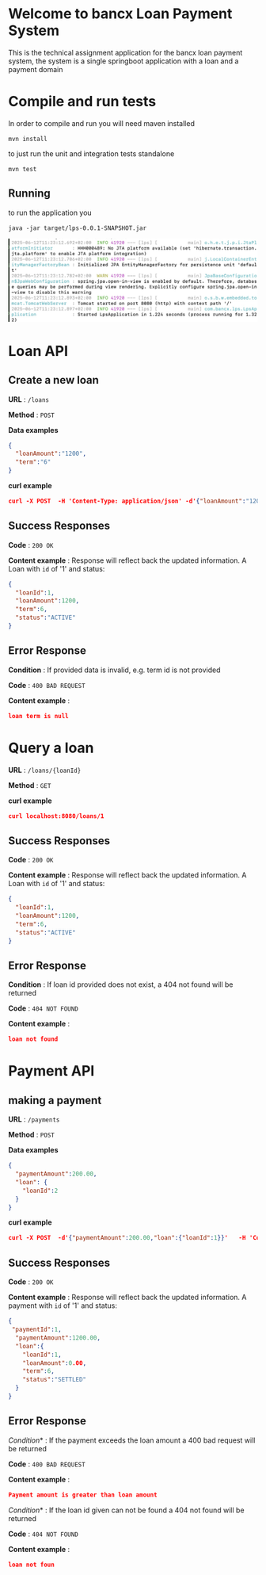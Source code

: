 
# Welcome to bancx Loan Payment System

This is the technical assignment application for the bancx loan payment system, the system is a single springboot application with a loan and a payment domain

# Compile and run tests
In order to compile and run you will need maven installed

```code
mvn install 
```
to just run the unit and integration tests standalone
```code
mvn test
```
## Running

to run the application you

```code
java -jar target/lps-0.0.1-SNAPSHOT.jar
```
![enter image description here](run.jpg)

# Loan API

## Create a new loan


**URL** : `/loans`

**Method** : `POST`


**Data examples**


```json
{
  "loanAmount":"1200",
  "term":"6"
}
```

**curl example**

```json
curl -X POST  -H 'Content-Type: application/json' -d'{"loanAmount":"1200","term":"6"}' http://localhost:8080/loans
```
## Success Responses


**Code** : `200 OK`

**Content example** : Response will reflect back the updated information. A
Loan with `id` of '1' and status:

```json
{
  "loanId":1,
  "loanAmount":1200,
  "term":6,
  "status":"ACTIVE"
}
```

## Error Response

**Condition** : If provided data is invalid, e.g. term id is not provided

**Code** : `400 BAD REQUEST`

**Content example** :

```json
loan term is null
```

# Query a loan


**URL** : `/loans/{loanId}`

**Method** : `GET`

**curl example**
```json
curl localhost:8080/loans/1  
```
## Success Responses


**Code** : `200 OK`

**Content example** : Response will reflect back the updated information. A
Loan with `id` of '1' and status:

```json
{
  "loanId":1,
  "loanAmount":1200,
  "term":6,
  "status":"ACTIVE"
}
```

## Error Response

**Condition** : If loan id provided does not exist, a 404 not found will be returned

**Code** : `404 NOT FOUND`

**Content example** :

```json
loan not found
```
# Payment API
## making a payment


**URL** : `/payments`

**Method** : `POST`


**Data examples**


```json
{
  "paymentAmount":200.00,
  "loan": {
    "loanId":2
  }
}
```
**curl example**
```json
curl -X POST  -d'{"paymentAmount":200.00,"loan":{"loanId":1}}'   -H 'Content-Type: application/json' localhost:8080/payments 
```

## Success Responses


**Code** : `200 OK`

**Content example** : Response will reflect back the updated information. A
payment with `id` of '1' and status:

```json
{
 "paymentId":1,
  "paymentAmount":1200.00,
  "loan":{
    "loanId":1,
    "loanAmount":0.00,
    "term":6,
    "status":"SETTLED"
  }
}
```

## Error Response

*Condition** : If the payment exceeds the loan amount a 400 bad request will be returned 

**Code** : `400 BAD REQUEST`

**Content example** :

```json
Payment amount is greater than loan amount
```

*Condition** : If the loan id given can not be found a 404 not found will be returned

**Code** : `404 NOT FOUND`

**Content example** :

```json
loan not foun
```